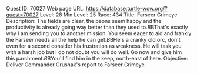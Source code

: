Quest ID: 70027
Web page URL: https://database.turtle-wow.org/?quest=70027
Level: 28
Min Level: 25
Race: 434
Title: Farseer Grimeye
Description: The fields are clear, the peons seem happy and the productivity is already going way better than they used to.$B$BThat's exactly why I am sending you to another mission. You seem eager to aid and frankly the Farseer needs all the help he can get.$B$BHe's a cranky old orc, don't even for a second consider his frustration as weakness. He will task you with a harsh job but I do not doubt you will do well. Go now and give him this parchment.$B$BYou'll find him in the keep, north-east of here.
Objective: Deliver Commander Grushak's report to Farseer Grimeye.
